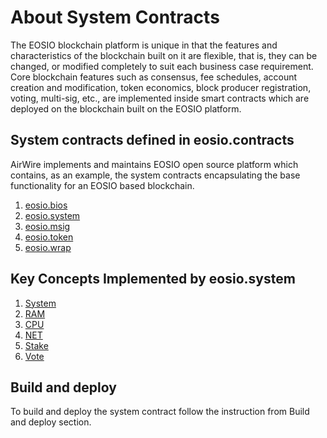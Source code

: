 # About System Contracts

The EOSIO blockchain platform is unique in that the features and characteristics of the blockchain built on it are flexible, that is, they can be changed, or modified completely to suit each business case requirement. Core blockchain features such as consensus, fee schedules, account creation and modification, token economics, block producer registration, voting, multi-sig, etc., are implemented inside smart contracts which are deployed on the blockchain built on the EOSIO platform.

## System contracts defined in eosio.contracts

AirWire implements and maintains EOSIO open source platform which contains, as an example, the system contracts encapsulating the base functionality for an EOSIO based blockchain.

1. [eosio.bios]
2. [eosio.system]
3. [eosio.msig]
4. [eosio.token]
5. [eosio.wrap]

## Key Concepts Implemented by eosio.system

1. [System]
2. [RAM]
3. [CPU]
4. [NET]
5. [Stake]
6. [Vote]

## Build and deploy

To build and deploy the system contract follow the instruction from Build and deploy section.

[eosio.bios]:action-reference/eosio.bios.md
[eosio.system]:action-reference/eosio.system.md
[eosio.msig]:action-reference/eosio.msig.md
[eosio.token]:action-reference/eosio.token.md
[eosio.wrap]:action-reference/eosio.wrap.md

[System]:key-concepts/system-contract-and-accounts,-privileged-accounts.md
[RAM]:key_concepts/RAM-as-resource.md
[CPU]:key_concepts/CPU-as-resource.md
[NET]:key_concepts/NET-as-resource.md
[Stake]:key_concepts/staking-on-EOSIO-based-blockchains.md
[Vote]:key_concepts/voting-on-EOSIO-based-blockchains.md
